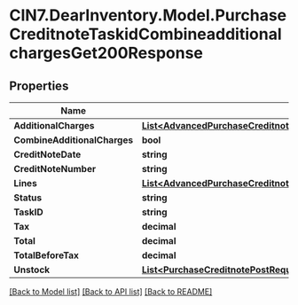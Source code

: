 # CIN7.DearInventory.Model.PurchaseCreditnoteTaskidCombineadditionalchargesGet200Response

## Properties

| Name                         | Type                                                                                                                                          | Description | Notes      |
| ---------------------------- | --------------------------------------------------------------------------------------------------------------------------------------------- | ----------- | ---------- |
| **AdditionalCharges**        | [**List&lt;AdvancedPurchaseCreditnotePostRequestAdditionalChargesInner&gt;**](AdvancedPurchaseCreditnotePostRequestAdditionalChargesInner.md) |             | [optional] |
| **CombineAdditionalCharges** | **bool**                                                                                                                                      |             | [optional] |
| **CreditNoteDate**           | **string**                                                                                                                                    |             | [optional] |
| **CreditNoteNumber**         | **string**                                                                                                                                    |             | [optional] |
| **Lines**                    | [**List&lt;AdvancedPurchaseCreditnotePostRequestLinesInner&gt;**](AdvancedPurchaseCreditnotePostRequestLinesInner.md)                         |             | [optional] |
| **Status**                   | **string**                                                                                                                                    |             | [optional] |
| **TaskID**                   | **string**                                                                                                                                    |             | [optional] |
| **Tax**                      | **decimal**                                                                                                                                   |             | [optional] |
| **Total**                    | **decimal**                                                                                                                                   |             | [optional] |
| **TotalBeforeTax**           | **decimal**                                                                                                                                   |             | [optional] |
| **Unstock**                  | [**List&lt;PurchaseCreditnotePostRequestUnstockInner&gt;**](PurchaseCreditnotePostRequestUnstockInner.md)                                     |             | [optional] |

[[Back to Model list]](../README.md#documentation-for-models) [[Back to API list]](../README.md#documentation-for-api-endpoints) [[Back to README]](../README.md)
